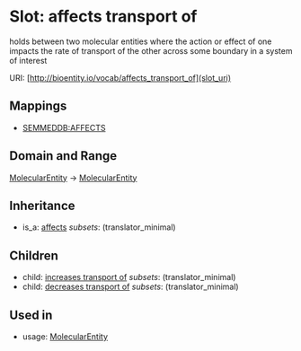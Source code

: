# Slot: affects transport of


holds between two molecular entities where the action or effect of one impacts the rate of transport of the other across some boundary in a system of interest

URI: [http://bioentity.io/vocab/affects_transport_of](slot_uri)
## Mappings

 * [SEMMEDDB:AFFECTS](http://purl.obolibrary.org/obo/SEMMEDDB_AFFECTS)
## Domain and Range

[MolecularEntity](MolecularEntity.md) -> [MolecularEntity](MolecularEntity.md)
## Inheritance

 *  is_a: [affects](affects.md) *subsets*: (translator_minimal)
## Children

 *  child: [increases transport of](increases_transport_of.md) *subsets*: (translator_minimal)
 *  child: [decreases transport of](decreases_transport_of.md) *subsets*: (translator_minimal)
## Used in

 *  usage: [MolecularEntity](MolecularEntity.md)
